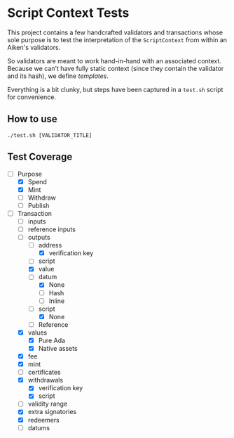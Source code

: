 # Script Context Tests

This project contains a few handcrafted validators and transactions whose sole
purpose is to test the interpretation of the `ScriptContext` from within an
Aiken's validators.

So validators are meant to work hand-in-hand with an associated context.
Because we can't have fully static context (since they contain the validator
and its hash), we define _templates_.

Everything is a bit clunky, but steps have been captured in a `test.sh` script
for convenience.

## How to use

```
./test.sh [VALIDATOR_TITLE]
```

## Test Coverage

- [ ] Purpose
  - [x] Spend
  - [x] Mint
  - [ ] Withdraw
  - [ ] Publish

- [ ] Transaction
  - [ ] inputs
  - [ ] reference inputs
  - [ ] outputs
    - [ ] address
    	- [x] verification key
	- [ ] script
    - [x] value
    - [ ] datum
        - [x] None
        - [ ] Hash
        - [ ] Inline
    - [ ] script
        - [x] None
	- [ ] Reference
  - [x] values
	- [x] Pure Ada
	- [x] Native assets
  - [x] fee
  - [x] mint
  - [ ] certificates
  - [x] withdrawals
    - [x] verification key
    - [x] script
  - [ ] validity range
  - [x] extra signatories
  - [x] redeemers
  - [ ] datums
